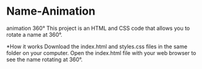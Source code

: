 # Name-Animation
animation 360°
This project is an HTML and CSS code that allows you to rotate a name at 360°.

*How it works
Download the index.html and styles.css files in the same folder on your computer.
Open the index.html file with your web browser to see the name rotating at  360°.
